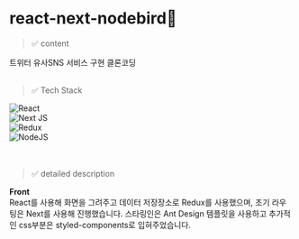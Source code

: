 # react-next-nodebird🐤

> ✅ content

트위터 유사SNS 서비스 구현 클론코딩
<br/>
<br/>
> ✅ Tech Stack

![React](https://img.shields.io/badge/react-%2320232a.svg?style=for-the-badge&logo=react&logoColor=%2361DAFB)<br/>
![Next JS](https://img.shields.io/badge/Next-black?style=for-the-badge&logo=next.js&logoColor=white)<br/>
![Redux](https://img.shields.io/badge/redux-%23593d88.svg?style=for-the-badge&logo=redux&logoColor=white)<br/>
![NodeJS](https://img.shields.io/badge/node.js-6DA55F?style=for-the-badge&logo=node.js&logoColor=white)<br/>
<br/>
<br/>
> ✅ detailed description

<b>Front</b><br/>
React를 사용해 화면을 그려주고 데이터 저장장소로 Redux를 사용했으며, 초기 라우팅은 Next를 사용해 진행했습니다. 스타링인은 Ant Design 템플릿을 사용하고 추가적인 css부분은 styled-components로 입혀주었습니다.
